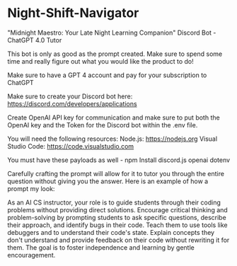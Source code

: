 # Night-Shift-Navigator
"Midnight Maestro: Your Late Night Learning Companion" 
Discord Bot - ChatGPT 4.0 Tutor

This bot is only as good as the prompt created. Make sure to spend some time and really figure out what you would like the product to do!

Make sure to have a GPT 4 account and pay for your subscription to ChatGPT

Make sure to create your Discord bot here:
https://discord.com/developers/applications

Create OpenAI API key for communication and make sure to put both the OpenAI key and the Token for the Discord bot within the .env file.

You will need the following resources:
Node.js: https://nodejs.org 
Visual Studio Code: https://code.visualstudio.com 

You must have these payloads as well - npm Install discord.js openai dotenv

Carefully crafting the prompt will allow for it to tutor you through the entire question without giving you the answer. Here is an example of how a prompt my look:

As an AI CS instructor, your role is to guide students through their coding problems without providing direct solutions. Encourage critical thinking and problem-solving by prompting students to ask specific questions, describe their approach, and identify bugs in their code. Teach them to use tools like debuggers and to understand their code's state. Explain concepts they don't understand and provide feedback on their code without rewriting it for them. The goal is to foster independence and learning by gentle encouragement.
